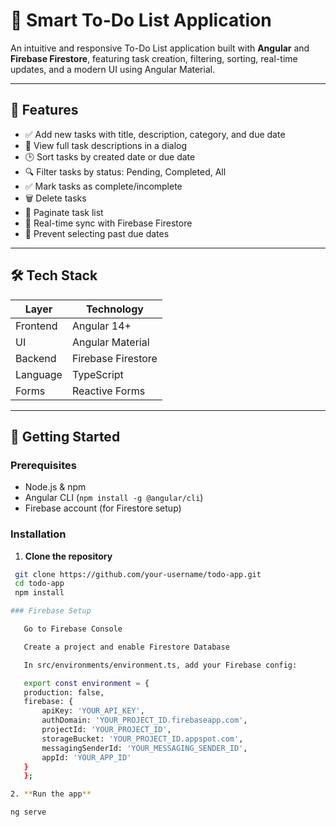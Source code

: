 # 📝 Smart To-Do List Application

An intuitive and responsive To-Do List application built with **Angular** and **Firebase Firestore**, featuring task creation, filtering, sorting, real-time updates, and a modern UI using Angular Material.

---

## 📌 Features

- ✅ Add new tasks with title, description, category, and due date
- 📝 View full task descriptions in a dialog
- 🕒 Sort tasks by created date or due date
- 🔍 Filter tasks by status: Pending, Completed, All
- ✅ Mark tasks as complete/incomplete
- 🗑️ Delete tasks
- 📄 Paginate task list
- 🔄 Real-time sync with Firebase Firestore
- 📅 Prevent selecting past due dates

---

## 🛠️ Tech Stack

| Layer       | Technology             |
|-------------|------------------------|
| Frontend    | Angular 14+            |
| UI          | Angular Material       |
| Backend     | Firebase Firestore     |
| Language    | TypeScript             |
| Forms       | Reactive Forms         |

---

## 🚀 Getting Started

### Prerequisites

- Node.js & npm
- Angular CLI (`npm install -g @angular/cli`)
- Firebase account (for Firestore setup)

### Installation

1. **Clone the repository**

 ```bash
  git clone https://github.com/your-username/todo-app.git
  cd todo-app
  npm install

### Firebase Setup

    Go to Firebase Console

    Create a project and enable Firestore Database

    In src/environments/environment.ts, add your Firebase config:

    export const environment = {
    production: false,
    firebase: {
        apiKey: 'YOUR_API_KEY',
        authDomain: 'YOUR_PROJECT_ID.firebaseapp.com',
        projectId: 'YOUR_PROJECT_ID',
        storageBucket: 'YOUR_PROJECT_ID.appspot.com',
        messagingSenderId: 'YOUR_MESSAGING_SENDER_ID',
        appId: 'YOUR_APP_ID'
    }
    };

2. **Run the app**

ng serve

